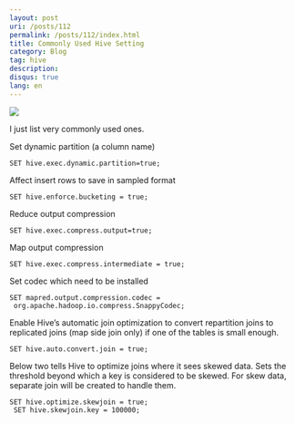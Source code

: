 ```yaml
---
layout: post
uri: /posts/112
permalink: /posts/112/index.html
title: Commonly Used Hive Setting
category: Blog
tag: hive
description: 
disqus: true 
lang: en
---
```

![](http://www.h-online.com/imgs/43/5/9/1/1/7/7/hive_logo200-16422e15407f1988.png)

I just list very commonly used ones.

Set dynamic partition (a column name)

    SET hive.exec.dynamic.partition=true;

Affect insert rows to save in sampled format

    SET hive.enforce.bucketing = true;

Reduce output compression

    SET hive.exec.compress.output=true;

Map output compression

    SET hive.exec.compress.intermediate = true;

Set codec which need to be installed

    SET mapred.output.compression.codec = 
	 org.apache.hadoop.io.compress.SnappyCodec;
Enable Hive’s automatic join optimization to convert repartition joins to replicated joins (map side join only) if one of the tables is small enough.

    SET hive.auto.convert.join = true;

Below two tells Hive to optimize joins where it sees skewed data. Sets the threshold beyond which a key is considered to be skewed. For skew data, separate join will be created to handle them.

    SET hive.optimize.skewjoin = true; 
     SET hive.skewjoin.key = 100000;

